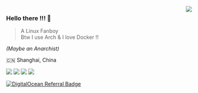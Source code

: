 <img align="right" src="https://github-readme-stats.vercel.app/api?username=ravachol-yang&show_icons=true&icon_color=805AD5&text_color=718096&bg_color=ffffff" />

### Hello there !!! 👋
> A Linux Fanboy 
> <br>Btw I use Arch & I love Docker !!

_(Maybe an Anarchist)_

:cn: Shanghai, China

[![](https://img.shields.io/badge/Desktop-Arch%20Linux-33aadd?style=flat-square&logo=arch-linux&logoColor=ffffff)](https://www.archlinux.org/)
[![](https://img.shields.io/badge/Server-Debian%2011-dd4814?style=flat-square&logo=debian&logoColor=ffffff)](https://www.debian.org/)
[![](https://img.shields.io/badge/Bilibili-Ravachol-E6162D?style=flat-square&logo=bilibili&logoColor=ffffff)](https://space.bilibili.com/442263994)
[![](https://img.shields.io/badge/Telegram-Ravachol-00A1D6?style=flat-square&logo=telegram&logoColor=ffffff)](https://t.me/ravachol_yang)

[![DigitalOcean Referral Badge](https://web-platforms.sfo2.digitaloceanspaces.com/WWW/Badge%202.svg)](https://www.digitalocean.com/?refcode=835379d82fb8&utm_campaign=Referral_Invite&utm_medium=Referral_Program&utm_source=badge)
